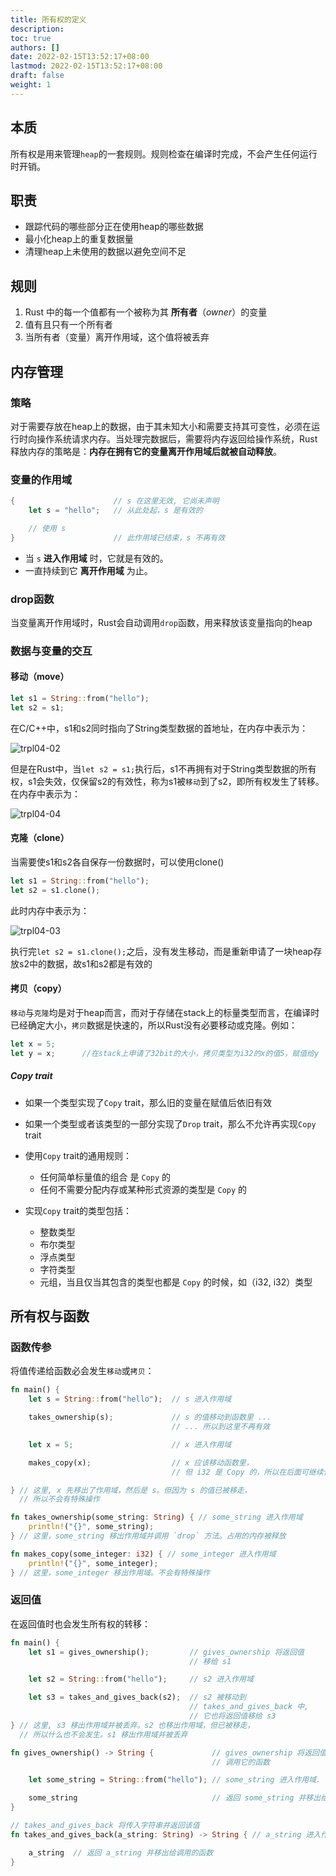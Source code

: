 ```yaml
---
title: 所有权的定义
description:
toc: true
authors: []
date: 2022-02-15T13:52:17+08:00
lastmod: 2022-02-15T13:52:17+08:00
draft: false
weight: 1
---
```




## 本质

所有权是用来管理`heap`的一套规则。规则检查在编译时完成，不会产生任何运行时开销。

## 职责

+ 跟踪代码的哪些部分正在使用heap的哪些数据
+ 最小化heap上的重复数据量
+ 清理heap上未使用的数据以避免空间不足

## 规则

1. Rust 中的每一个值都有一个被称为其 **所有者**（*owner*）的变量
2. 值有且只有一个所有者
3. 当所有者（变量）离开作用域，这个值将被丢弃

## 内存管理

### 策略

对于需要存放在heap上的数据，由于其未知大小和需要支持其可变性，必须在运行时向操作系统请求内存。当处理完数据后，需要将内存返回给操作系统，Rust释放内存的策略是：**内存在拥有它的变量离开作用域后就被自动释放**。

### 变量的作用域

```rust
{                      // s 在这里无效, 它尚未声明
    let s = "hello";   // 从此处起，s 是有效的

    // 使用 s
}                      // 此作用域已结束，s 不再有效
```

+ 当 `s` **进入作用域** 时，它就是有效的。
+ 一直持续到它 **离开作用域** 为止。

### drop函数

当变量离开作用域时，Rust会自动调用`drop`函数，用来释放该变量指向的heap

### 数据与变量的交互

#### 移动（move）

```rust
let s1 = String::from("hello");
let s2 = s1;
```

在C/C++中，s1和s2同时指向了String类型数据的首地址，在内存中表示为：

![trpl04-02](https://github-page-img.oss-cn-hongkong.aliyuncs.com/img/trpl04-02.svg)

但是在Rust中，当`let s2 = s1;`执行后，s1不再拥有对于String类型数据的所有权，s1会失效，仅保留s2的有效性，称为s1被`移动`到了s2，即所有权发生了转移。在内存中表示为：

![trpl04-04](https://github-page-img.oss-cn-hongkong.aliyuncs.com/img/trpl04-04.svg)

#### 克隆（clone）

当需要使s1和s2各自保存一份数据时，可以使用clone()

```rust
let s1 = String::from("hello");
let s2 = s1.clone();
```

此时内存中表示为：

![trpl04-03](https://github-page-img.oss-cn-hongkong.aliyuncs.com/img/trpl04-03.svg)

执行完`let s2 = s1.clone();`之后，没有发生移动，而是重新申请了一块heap存放s2中的数据，故s1和s2都是有效的

#### 拷贝（copy）

`移动`与`克隆`均是对于heap而言，而对于存储在stack上的标量类型而言，在编译时已经确定大小，`拷贝`数据是快速的，所以Rust没有必要移动或克隆。例如：

```rust
let x = 5;
let y = x;		//在stack上申请了32bit的大小，拷贝类型为i32的x的值5，赋值给y
```

##### Copy trait

+ 如果一个类型实现了`Copy` trait，那么旧的变量在赋值后依旧有效
+ 如果一个类型或者该类型的一部分实现了`Drop` trait，那么不允许再实现`Copy` trait
+ 使用`Copy` trait的通用规则：
  + 任何简单标量值的组合 是 `Copy` 的
  + 任何不需要分配内存或某种形式资源的类型是 `Copy` 的

+ 实现`Copy` trait的类型包括：
  + 整数类型
  + 布尔类型
  + 浮点类型
  + 字符类型
  + 
    元组，当且仅当其包含的类型也都是 `Copy` 的时候，如（i32, i32）类型

## 所有权与函数

### 函数传参

将值传递给函数必会发生`移动`或`拷贝`：

```rust
fn main() {
    let s = String::from("hello");  // s 进入作用域

    takes_ownership(s);             // s 的值移动到函数里 ...
                                    // ... 所以到这里不再有效

    let x = 5;                      // x 进入作用域

    makes_copy(x);                  // x 应该移动函数里，
                                    // 但 i32 是 Copy 的，所以在后面可继续使用 x

} // 这里, x 先移出了作用域，然后是 s。但因为 s 的值已被移走，
  // 所以不会有特殊操作

fn takes_ownership(some_string: String) { // some_string 进入作用域
    println!("{}", some_string);
} // 这里，some_string 移出作用域并调用 `drop` 方法。占用的内存被释放

fn makes_copy(some_integer: i32) { // some_integer 进入作用域
    println!("{}", some_integer);
} // 这里，some_integer 移出作用域。不会有特殊操作
```



### 返回值

在返回值时也会发生所有权的转移：

```rust
fn main() {
    let s1 = gives_ownership();         // gives_ownership 将返回值
                                        // 移给 s1

    let s2 = String::from("hello");     // s2 进入作用域

    let s3 = takes_and_gives_back(s2);  // s2 被移动到
                                        // takes_and_gives_back 中, 
                                        // 它也将返回值移给 s3
} // 这里, s3 移出作用域并被丢弃。s2 也移出作用域，但已被移走，
  // 所以什么也不会发生。s1 移出作用域并被丢弃

fn gives_ownership() -> String {             // gives_ownership 将返回值移动给
                                             // 调用它的函数

    let some_string = String::from("hello"); // some_string 进入作用域.

    some_string                              // 返回 some_string 并移出给调用的函数
}

// takes_and_gives_back 将传入字符串并返回该值
fn takes_and_gives_back(a_string: String) -> String { // a_string 进入作用域

    a_string  // 返回 a_string 并移出给调用的函数
}
```

 